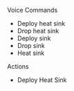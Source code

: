 Voice Commands

* Deploy heat sink
* Drop heat sink
* Deploy sink
* Drop sink
* Heat sink

Actions

* Deploy Heat Sink